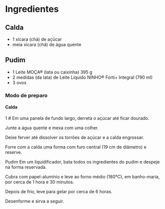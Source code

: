 # Ingredientes
## Calda
- 1 xícara (chá) de açúcar
- meia xícara (chá) de água quente

## Pudim
- 1 Leite MOÇA® (lata ou caixinha) 395 g
- 2 medidas (da lata) de Leite Líquido NINHO® Forti+ Integral (790 ml)
- 3 ovos

### Modo de preparo
#### Calda
1 #  Em uma panela de fundo largo, derreta o açúcar até ficar dourado.

Junte a água quente e mexa com uma colher.

Deixe ferver até dissolver os torrões de açúcar e a calda engrossar.

Forre com a calda uma forma com furo central (19 cm de diâmetro) e reserve.

Pudim
Em um liquidificador, bata todos os ingredientes do pudim e despeje na forma reservada.

Cubra com papel-alumínio e leve ao forno médio (180°C), em banho-maria, por cerca de 1 hora e 30 minutos.

Depois de frio, leve para gelar por cerca de 6 horas.

Desenforme e sirva a seguir.

